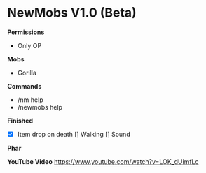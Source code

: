 # NewMobs V1.0 (Beta)

**Permissions**
- Only OP

**Mobs**
- Gorilla

**Commands**
- /nm help
- /newmobs help

**Finished**
- [x] Item drop on death
[] Walking
[] Sound

**Phar**


**YouTube Video**
https://www.youtube.com/watch?v=LOK_dUimfLc
